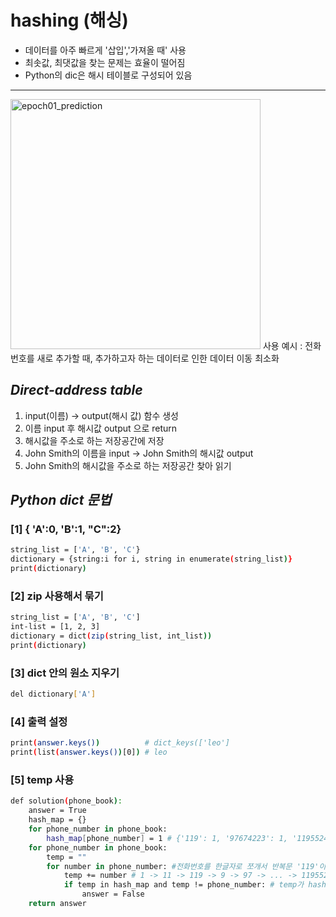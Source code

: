# hashing (해싱)
- 데이터를 아주 빠르게 '삽입','가져올 때' 사용
- 최솟값, 최댓값을 찾는 문제는 효율이 떨어짐
- Python의 dic은 해시 테이블로 구성되어 있음
----------------------------

<img width="400" alt="epoch01_prediction" src="https://user-images.githubusercontent.com/49745654/110451415-85887980-8107-11eb-8870-4855dd7fcd9e.PNG">
사용 예시 : 전화번호를 새로 추가할 때, 추가하고자 하는 데이터로 인한 데이터 이동 최소화

## _Direct-address table_
1. input(이름) -> output(해시 값) 함수 생성
2. 이름 input 후 해시값 output 으로 return
3. 해시값을 주소로 하는 저장공간에 저장
4. John Smith의 이름을 input -> John Smith의 해시값 output
5. John Smith의 해시값을 주소로 하는 저장공간 찾아 읽기 

## _Python dict 문법_
### [1] { 'A':0, 'B':1, "C":2}
```sh
string_list = ['A', 'B', 'C'}
dictionary = {string:i for i, string in enumerate(string_list)}
print(dictionary)
```

### [2] zip 사용해서 묶기
```sh
string_list = ['A', 'B', 'C']
int-list = [1, 2, 3]
dictionary = dict(zip(string_list, int_list))
print(dictionary)
```

### [3] dict 안의 원소 지우기
```sh
del dictionary['A']
```

### [4] 출력 설정
```sh
print(answer.keys())          # dict_keys(['leo']
print(list(answer.keys())[0]) # leo
```

### [5] temp 사용
```sh
def solution(phone_book):
    answer = True
    hash_map = {}
    for phone_number in phone_book:
        hash_map[phone_number] = 1 # {'119': 1, '97674223': 1, '1195524421': 1}
    for phone_number in phone_book:
        temp = ""
        for number in phone_number: #전화번호를 한글자로 쪼개서 반복문 '119'이면 '1' '1' '9'
            temp += number # 1 -> 11 -> 119 -> 9 -> 97 -> ... -> 1195524421
            if temp in hash_map and temp != phone_number: # temp가 hash_map에 있지만 phone_number는 아니라면...
                answer = False
    return answer
```


















